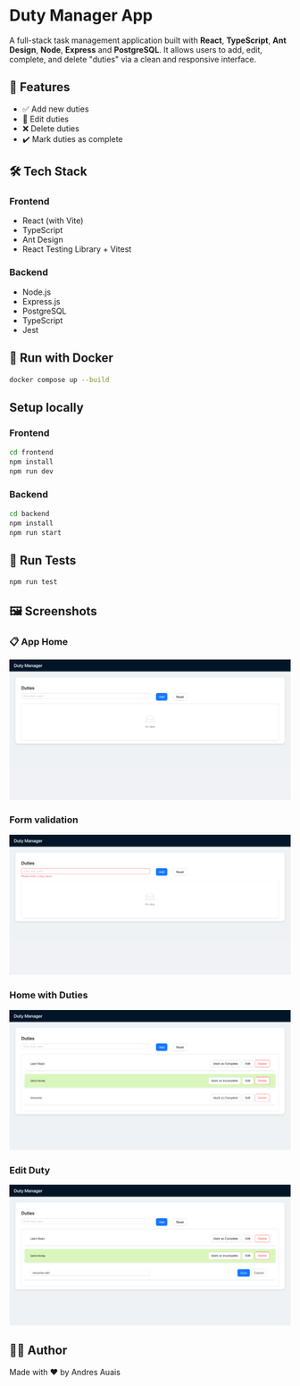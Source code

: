 # Duty Manager App

A full-stack task management application built with **React**, **TypeScript**, **Ant Design**, **Node**, **Express** and **PostgreSQL**. It allows users to add, edit, complete, and delete "duties" via a clean and responsive interface.

## 🚀 Features
- ✅ Add new duties
- 📝 Edit duties
- ❌ Delete duties
- ✔️ Mark duties as complete
  
## 🛠 Tech Stack

### Frontend
- React (with Vite)
- TypeScript
- Ant Design
- React Testing Library + Vitest

### Backend
- Node.js
- Express.js
- PostgreSQL
- TypeScript
- Jest
  
## 🐳 Run with Docker
```bash
docker compose up --build
```

## Setup locally
### Frontend
```bash
cd frontend
npm install
npm run dev
```

### Backend
```bash
cd backend
npm install
npm run start
```

## 🧪 Run Tests
```bash
npm run test
```

## 🖼️ Screenshots

### 📋 App Home
![App Home](frontend/screenshots/home.png)

### Form validation
![Form validation](frontend/screenshots/form_error.png)

### Home with Duties
![Home with Duties](frontend/screenshots/home_list.png)

### Edit Duty
![Edit Duty](frontend/screenshots/edit.png)


## 🧑‍💻 Author
Made with ❤️ by Andres Auais

